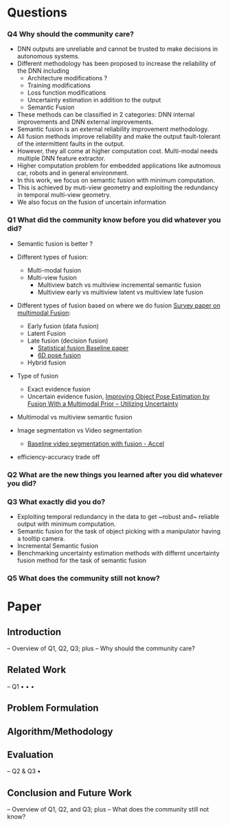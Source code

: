 
# Questions 
### Q4 Why should the community care?

* DNN outputs are unreliable and cannot be trusted to make decisions in autonomous systems.
* Different methodology has been proposed to increase the reliability of the DNN including
   * Architecture modifications ?
   * Training modifications
   * Loss function modifications
   * Uncertainty estimation in addition to the output
   * Semantic Fusion 
* These methods can be classified in 2 categories: DNN internal improvements and DNN external improvements.
* Semantic fusion is an external reliability improvement methodology.
* All fusion methods improve reliability and make the output fault-tolerant of the intermittent faults in the output.
* However, they all come at higher computation cost. Multi-modal needs multiple DNN feature extractor.
* Higher computation problem for embedded applications like autnomous car, robots and in general environment.
* In this work, we focus on semantic fusion with minimum computation.
* This is achieved by muti-view geometry and exploiting the redundancy in temporal multi-view geometry.
* We also focus on the fusion of uncertain information 

### Q1 What did the community know before you did whatever you did?
* Semantic fusion is better ?
* Different types of fusion:
   * Multi-modal fusion
   * Multi-view fusion
       * Multiview batch vs multiview incremental semantic fusion 
       * Multiview early vs multiview latent vs multiview late fusion
* Different types of fusion based on where we do fusion [Survey paper on multimodal Fusion](https://hal-univ-evry.archives-ouvertes.fr/hal-02963619/file/Deep_Multimodal_Fusion_for_Semantic_Image_Segmentation__A_Survey.pdf):
   * Early fusion (data fusion)
   * Latent Fusion
   * Late fusion (decision fusion)
     * [Statistical fusion Baseline paper](https://arxiv.org/abs/1807.11249) 
     * [6D pose fusion ](https://ieeexplore.ieee.org/document/9670642)
   * Hybrid fusion 
* Type of fusion
   * Exact evidence fusion
   * Uncertain evidence fusion, [Improving Object Pose Estimation by Fusion With a Multimodal Prior – Utilizing Uncertainty](https://ieeexplore.ieee.org/document/9670642)
* Multimodal vs multiview semantic fusion
* Image segmentation vs Video segmentation 
   * [Baseline video segmentation with fusion - Accel](https://arxiv.org/pdf/1807.06667.pdf)

* efficiency-accuracy trade off

### Q2 What are the new things you learned after you did whatever you did?

### Q3 What exactly did you do?

* Exploiting temporal redundancy in the data to get ~robust and~ reliable output with minimum computation.
* Semantic fusion for the task of object picking with a manipulator having a tooltip camera.
* Incremental Semantic fusion
* Benchmarking uncertainty estimation methods with differnt uncertainty fusion method for the task of semantic fusion

### Q5 What does the community still not know?



# Paper 

## Introduction
– Overview of Q1, Q2, Q3; plus
– Why should the community care?

## Related Work
– Q1
•
•
•
## Problem Formulation
## Algorithm/Methodology
## Evaluation
– Q2 & Q3
•
## Conclusion and Future Work
– Overview of Q1, Q2, and Q3; plus
– What does the community still not know?


